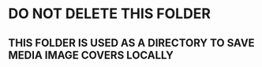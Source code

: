 # DO NOT DELETE THIS FOLDER
## THIS FOLDER IS USED AS A DIRECTORY TO SAVE MEDIA IMAGE COVERS LOCALLY